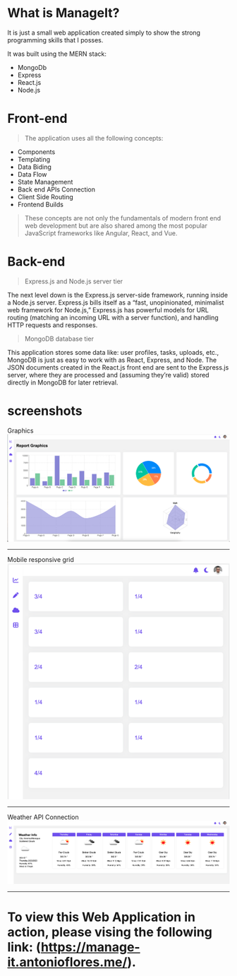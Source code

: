 # What is ManageIt?
It is just a small web application created simply to show the strong programming skills that I posses. 

It was built using the MERN stack:
- MongoDb
- Express
- React.js
- Node.js

# Front-end

> The application uses all the following concepts:

- Components
- Templating
- Data Biding
- Data Flow
- State Management
- Back end APIs Connection
- Client Side Routing
- Frontend Builds

>  These concepts are not only the fundamentals of modern front end web development but are also shared among the most popular JavaScript frameworks like Angular, React, and Vue.

# Back-end

> Express.js and Node.js server tier

The next level down is the Express.js server-side framework, running inside a Node.js server. Express.js bills itself as a “fast, unopinionated, minimalist web framework for Node.js,” Express.js has powerful models for URL routing (matching an incoming URL with a server function), and handling HTTP requests and responses.

> MongoDB database tier

This application stores some data like: user profiles, tasks, uploads, etc., MongoDB is just as easy to work with as React, Express, and Node. 
The JSON documents created in the React.js front end are sent to the Express.js server, where they are processed and (assuming they’re valid) stored directly in MongoDB for later retrieval. 

# screenshots 

Graphics
![My Image](screenshots/graphs.png)

---

Mobile responsive grid
![My Image](screenshots/mobile-responsive-grid.png)

---

Weather API Connection
![My Image](screenshots/connection-to-weather-api.png)

---

# To view this Web Application in action, please vising the following link: (https://manage-it.antonioflores.me/).